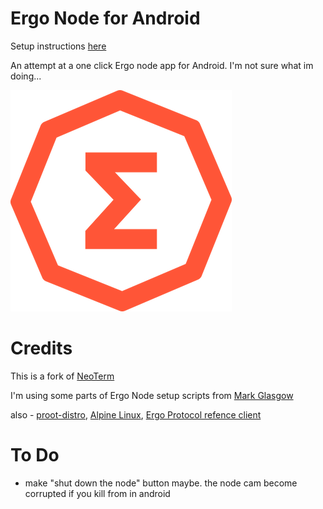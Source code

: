 Ergo Node for Android
=======

Setup instructions [here](https://github.com/rustinmyeye/ErgoNodeAndroid/blob/master/SETUP_INSTRUCTIONS.md)

An attempt at a one click Ergo node app for Android. I'm not sure what im doing...


![alt text](https://raw.githubusercontent.com/rustinmyeye/ErgoMixerAndroid/main/artwork/c.png)

Credits
=======

This is a fork of [NeoTerm](https://github.com/NeoTerrm/NeoTerm)

I'm using some parts of Ergo Node setup scripts from [Mark Glasgow](https://github.com/glasgowm148/ergoscripts)

also - [proot-distro](https://github.com/termux/proot-distro), [Alpine Linux](https://www.alpinelinux.org/), [Ergo Protocol refence client](https://github.com/ergoplatform/ergo/releases)

To Do
=======

- make "shut down the node" button maybe. the node cam become corrupted if you kill from in android


